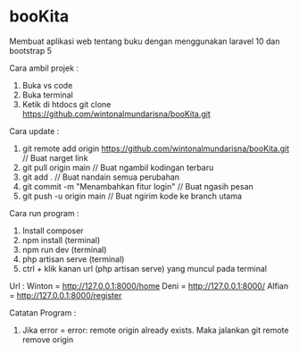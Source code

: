 # booKita
Membuat aplikasi web tentang buku dengan menggunakan laravel 10 dan bootstrap 5

Cara ambil projek :
1. Buka vs code
2. Buka terminal
3. Ketik di htdocs git clone https://github.com/wintonalmundarisna/booKita.git

Cara update :
1. git remote add origin https://github.com/wintonalmundarisna/booKita.git // Buat narget link
2. git pull origin main // Buat ngambil kodingan terbaru
3. git add . // Buat nandain semua perubahan
4. git commit -m "Menambahkan fitur login" // Buat ngasih pesan
5. git push -u origin main // Buat ngirim kode ke branch utama

Cara run program :
1. Install composer
2. npm install (terminal)
3. npm run dev (terminal)
4. php artisan serve (terminal)
5. ctrl + klik kanan url (php artisan serve) yang muncul pada terminal

Url :
Winton = http://127.0.0.1:8000/home
Deni = http://127.0.0.1:8000/
Alfian = http://127.0.0.1:8000/register

Catatan Program :
1. Jika error = error: remote origin already exists. Maka jalankan git remote remove origin
